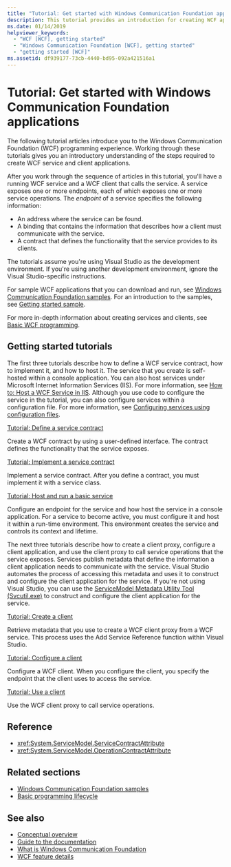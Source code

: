 ```yaml
---
title: "Tutorial: Get started with Windows Communication Foundation applications"
description: This tutorial provides an introduction for creating WCF applications. 
ms.date: 01/14/2019
helpviewer_keywords:
  - "WCF [WCF], getting started"
  - "Windows Communication Foundation [WCF], getting started"
  - "getting started [WCF]"
ms.assetid: df939177-73cb-4440-bd95-092a421516a1
---
```

# Tutorial: Get started with Windows Communication Foundation applications
The following tutorial articles introduce you to the Windows Communication Foundation (WCF) programming experience. Working through these tutorials gives you an introductory understanding of the steps required to create WCF service and client applications. 

After you work through the sequence of articles in this tutorial, you'll have a running WCF service and a WCF client that calls the service. A service exposes one or more endpoints, each of which exposes one or more service operations. The *endpoint* of a service specifies the following information: 
- An address where the service can be found.
- A binding that contains the information that describes how a client must communicate with the service. 
- A contract that defines the functionality that the service provides to its clients.

The tutorials assume you're using Visual Studio as the development environment. If you're using another development environment, ignore the Visual Studio-specific instructions. 

For sample WCF applications that you can download and run, see [Windows Communication Foundation samples](samples/index.md). For an introduction to the samples, see [Getting started sample](samples/getting-started-sample.md).

For more in-depth information about creating services and clients, see [Basic WCF programming](basic-wcf-programming.md).

## Getting started tutorials

The first three tutorials describe how to define a WCF service contract, how to implement it, and how to host it. The service that you create is self-hosted within a console application. You can also host services under Microsoft Internet Information Services (IIS). For more information, see [How to: Host a WCF Service in IIS](feature-details/how-to-host-a-wcf-service-in-iis.md). Although you use code to configure the service in the tutorial, you can also configure services within a configuration file. For more information, see [Configuring services using configuration files](configuring-services-using-configuration-files.md).

[Tutorial: Define a service contract](how-to-define-a-wcf-service-contract.md)

Create a WCF contract by using a user-defined interface. The contract defines the functionality that the service exposes.

 [Tutorial: Implement a service contract](how-to-implement-a-wcf-contract.md)

 Implement a service contract. After you define a contract, you must implement it with a service class.

 [Tutorial: Host and run a basic service](how-to-host-and-run-a-basic-wcf-service.md)

 Configure an endpoint for the service and how host the service in a console application. For a service to become active, you must configure it and host it within a run-time environment. This environment creates the service and controls its context and lifetime.

The next three tutorials describe how to create a client proxy, configure a client application, and use the client proxy to call service operations that the service exposes. Services publish metadata that define the information a client application needs to communicate with the service. Visual Studio automates the process of accessing this metadata and uses it to construct and configure the client application for the service. If you're not using Visual Studio, you can use the [ServiceModel Metadata Utility Tool (Svcutil.exe)](servicemodel-metadata-utility-tool-svcutil-exe.md) to construct and configure the client application for the service.

 [Tutorial: Create a client](how-to-create-a-wcf-client.md)

Retrieve metadata that you use to create a WCF client proxy from a WCF service. This process uses the Add Service Reference function within Visual Studio.

 [Tutorial: Configure a client](how-to-configure-a-basic-wcf-client.md)

 Configure a WCF client. When you configure the client, you specify the endpoint that the client uses to access the service.

 [Tutorial: Use a client](how-to-use-a-wcf-client.md)

 Use the WCF client proxy to call service operations.

## Reference

- <xref:System.ServiceModel.ServiceContractAttribute>
- <xref:System.ServiceModel.OperationContractAttribute>

## Related sections

- [Windows Communication Foundation samples](samples/index.md)
- [Basic programming lifecycle](basic-programming-lifecycle.md)

## See also

- [Conceptual overview](conceptual-overview.md)
- [Guide to the documentation](guide-to-the-documentation.md)
- [What is Windows Communication Foundation](whats-wcf.md)
- [WCF feature details](feature-details/index.md)